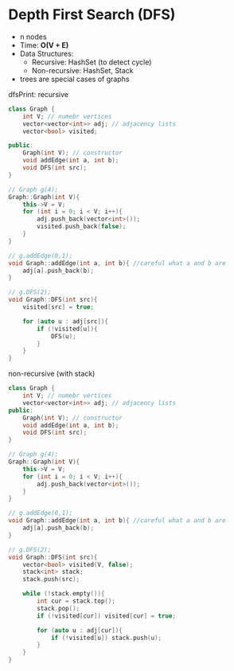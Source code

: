 # Depth First Search (DFS)

- n nodes
- Time: **O(V + E)**
- Data Structures: 
  - Recursive: HashSet (to detect cycle)
  - Non-recursive: HashSet, Stack
- trees are special cases of graphs 

dfsPrint: recursive

```cpp
class Graph {
    int V; // numebr vertices
    vector<vector<int>> adj; // adjacency lists
    vector<bool> visited;

public:
    Graph(int V); // constructor
    void addEdge(int a, int b);
    void DFS(int src);
}

// Graph g(4);
Graph::Graph(int V){
    this->V = V;
    for (int i = 0; i < V; i++){
        adj.push_back(vector<int>());
        visited.push_back(false);
    }
}

// g.addEdge(0,1);
void Graph::addEdge(int a, int b){ //careful what a and b are
    adj[a].push_back(b);
}

// g.DFS(2);
void Graph::DFS(int src){
    visited[src] = true;

    for (auto u : adj[src]){
        if (!visited[u]){
            DFS(u);
        }
    }
}
```

non-recursive (with stack)

```cpp
class Graph {
    int V; // numebr vertices
    vector<vector<int>> adj; // adjacency lists
public:
    Graph(int V); // constructor
    void addEdge(int a, int b);
    void DFS(int src);
}

// Graph g(4);
Graph::Graph(int V){
    this->V = V;
    for (int i = 0; i < V; i++){
        adj.push_back(vector<int>());
    }
}

// g.addEdge(0,1);
void Graph::addEdge(int a, int b){ //careful what a and b are
    adj[a].push_back(b);
}

// g.DFS(2);
void Graph::DFS(int src){
    vector<bool> visited(V, false);
    stack<int> stack;
    stack.push(src);

    while (!stack.empty()){
        int cur = stack.top();
        stack.pop();
        if (!visited[cur]) visited[cur] = true;

        for (auto u : adj[cur]){
            if (!visited[u]) stack.push(u);
        }
    }
}
```
